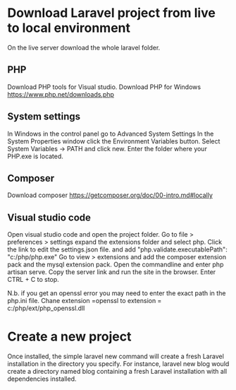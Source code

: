Download Laravel project from live to local environment
========================================================

On the live server download the whole laravel folder.

PHP
----
Download PHP tools for Visual studio.
Download PHP for Windows https://www.php.net/downloads.php

System settings
-------------------
In Windows in the control panel go to Advanced System Settings In the System Properties window click the Environment Variables button. 
Select System Variables -> PATH and click new. Enter the folder where your PHP.exe is located.

Composer
--------
Download composer https://getcomposer.org/doc/00-intro.md#locally

Visual studio code
------------------
Open visual studio code and open the project folder.
Go to file > preferences > settings expand the extensions folder and select php. Click the link to edit the settings.json file.
and add "php.validate.executablePath": "c:/php/php.exe" 
Go to view > extensions and add the composer extension pack and the mysql extension pack.
Open the commandline and enter php artisan serve.  Copy the server link and run the site in the browser.
Enter CTRL + C to stop.

N.b. if you get an openssl error you may need to enter the exact path in the php.ini file. Chane extension =openssl to
extension = c:/php/ext/php_openssl.dll

Create a new project
====================
Once installed, the simple laravel new command will create a fresh Laravel installation in the directory you specify. For instance, laravel new blog would create a directory named blog containing a fresh Laravel installation with all dependencies installed.
